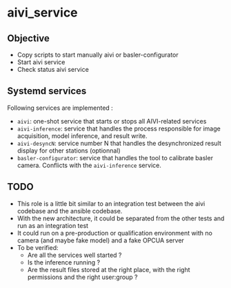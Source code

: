 # aivi_service

## Objective

- Copy scripts to start manually aivi or basler-configurator
- Start aivi service
- Check status aivi service

## Systemd services

Following services are implemented :
- `aivi`: one-shot service that starts or stops all AIVI-related services
- `aivi-inference`: service that handles the process responsible for image acquisition, model inference, and result write.
- `aivi-desyncN`: service number N that handles the desynchronized result display for other stations (optionnal)
- `basler-configurator`: service that handles the tool to calibrate basler camera. Conflicts with the `aivi-inference` service.


## TODO

- This role is a little bit similar to an integration test between the aivi codebase and the ansible codebase.
- With the new architecture, it could be separated from the other tests and run as an integration test
- It could run on a pre-production or qualification environment with no camera (and maybe fake model) and a fake OPCUA server
- To be verified:
  - Are all the services well started ?
  - Is the inference running ?
  - Are the result files stored at the right place, with the right permissions and the right user:group ?

  